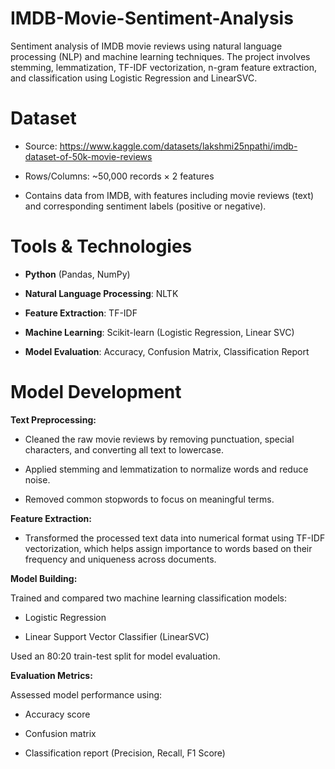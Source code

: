 # IMDB-Movie-Sentiment-Analysis
Sentiment analysis of IMDB movie reviews using natural language processing (NLP) and machine learning techniques. The project involves stemming, lemmatization, TF-IDF vectorization, n-gram feature extraction, and classification using Logistic Regression and LinearSVC.

# Dataset
- Source: https://www.kaggle.com/datasets/lakshmi25npathi/imdb-dataset-of-50k-movie-reviews

- Rows/Columns: ~50,000 records × 2 features  

- Contains data from IMDB, with features including movie reviews (text) and corresponding sentiment labels (positive or negative).

# Tools & Technologies 

- **Python** (Pandas, NumPy)

- **Natural Language Processing**: NLTK 

- **Feature Extraction**: TF-IDF

- **Machine Learning**: Scikit-learn (Logistic Regression, Linear SVC)

- **Model Evaluation**: Accuracy, Confusion Matrix, Classification Report

# Model Development

**Text Preprocessing:**

- Cleaned the raw movie reviews by removing punctuation, special characters, and converting all text to lowercase.

- Applied stemming and lemmatization to normalize words and reduce noise.

- Removed common stopwords to focus on meaningful terms.

**Feature Extraction:**

- Transformed the processed text data into numerical format using TF-IDF vectorization, which helps assign importance to words based on their frequency and uniqueness across documents.

**Model Building:**

Trained and compared two machine learning classification models:

- Logistic Regression

- Linear Support Vector Classifier (LinearSVC)

Used an 80:20 train-test split for model evaluation.

**Evaluation Metrics:**

Assessed model performance using:

- Accuracy score

- Confusion matrix

- Classification report (Precision, Recall, F1 Score)
